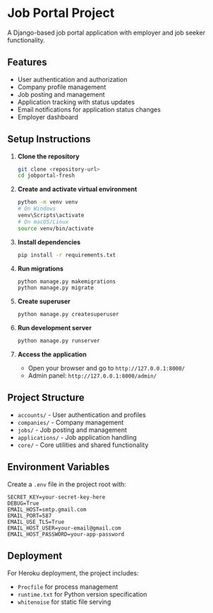 # Job Portal Project

A Django-based job portal application with employer and job seeker functionality.

## Features

- User authentication and authorization
- Company profile management
- Job posting and management
- Application tracking with status updates
- Email notifications for application status changes
- Employer dashboard

## Setup Instructions

1. **Clone the repository**
   ```bash
   git clone <repository-url>
   cd jobportal-fresh
   ```

2. **Create and activate virtual environment**
   ```bash
   python -m venv venv
   # On Windows
   venv\Scripts\activate
   # On macOS/Linux
   source venv/bin/activate
   ```

3. **Install dependencies**
   ```bash
   pip install -r requirements.txt
   ```

4. **Run migrations**
   ```bash
   python manage.py makemigrations
   python manage.py migrate
   ```

5. **Create superuser**
   ```bash
   python manage.py createsuperuser
   ```

6. **Run development server**
   ```bash
   python manage.py runserver
   ```

7. **Access the application**
   - Open your browser and go to `http://127.0.0.1:8000/`
   - Admin panel: `http://127.0.0.1:8000/admin/`

## Project Structure

- `accounts/` - User authentication and profiles
- `companies/` - Company management
- `jobs/` - Job posting and management
- `applications/` - Job application handling
- `core/` - Core utilities and shared functionality

## Environment Variables

Create a `.env` file in the project root with:

```
SECRET_KEY=your-secret-key-here
DEBUG=True
EMAIL_HOST=smtp.gmail.com
EMAIL_PORT=587
EMAIL_USE_TLS=True
EMAIL_HOST_USER=your-email@gmail.com
EMAIL_HOST_PASSWORD=your-app-password
```

## Deployment

For Heroku deployment, the project includes:
- `Procfile` for process management
- `runtime.txt` for Python version specification
- `whitenoise` for static file serving
